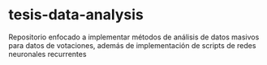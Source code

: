 # tesis-data-analysis
Repositorio enfocado a implementar métodos de análisis de datos masivos para datos de votaciones, además de implementación de scripts de redes neuronales recurrentes
